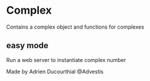 # Complex
Contains a complex object and functions for complexes
## easy mode
Run a web server to instantiate complex number

Made by Adrien Ducourthial @Advestis